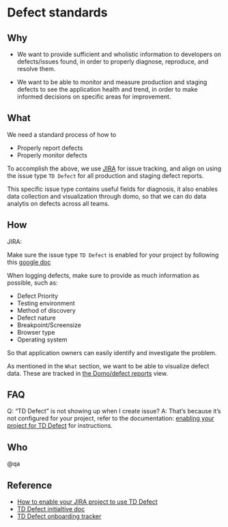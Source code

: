 # Defect standards

## Why

- We want to provide sufficient and wholistic information to developers on defects/issues found, in order to properly diagnose, reproduce, and resolve them.

- We want to be able to monitor and measure production and staging defects to see the application health and trend, in order to make informed decisions on specific areas for improvement.

## What

We need a standard process of how to
- Properly report defects
- Properly monitor defects

To accomplish the above, we use [JIRA][JIRA] for issue tracking, and align on using the issue type `TD Defect` for all production and staging defect reports.

This specific issue type contains useful fields for diagnosis, it also enables data collection and visualization through domo, so that we can do data analytis on defects across all teams.

## How

JIRA:

Make sure the issue type `TD Defect` is enabled for your project by following this [google doc][Enable TD Defect]

When logging defects, make sure to provide as much information as possible, such as:

- Defect Priority
- Testing environment
- Method of discovery
- Defect nature
- Breakpoint/Screensize
- Browser type
- Operating system 

So that application owners can easily identify and investigate the problem.

As mentioned in the `What` section, we want to be able to visualize defect data.
These are tracked in [the Domo/defect reports][DOMO: defect] view.

## FAQ

Q: “TD Defect” is not showing up when I create issue?
A: That’s because it’s not configured for your project, refer to the documentation: [enabling your project for TD Defect][Enable TD Defect] for instructions.


## Who

@qa

## Reference
* [How to enable your JIRA project to use TD Defect](https://drive.google.com/open?id=1RnsCCp0q7grCmi2nRqOB0-Cnhd1mMBox7uhUSg1EB2k)
* [TD Defect initialtive doc](https://docs.google.com/document/d/1kupC2NN8nfqjnRILcpYNbeiDbMOye9ngK0T8hL3wqw8)
* [TD Defect onboarding tracker](https://drive.google.com/open?id=1Wk4Ap_eaUIdess_sZUlIrBTxwzrwdM8NX0wkvXOiAhg)

[Enable TD Defect]: https://docs.google.com/document/d/1RnsCCp0q7grCmi2nRqOB0-Cnhd1mMBox7uhUSg1EB2k
[JIRA]: https://telusdigital.atlassian.net
[DOMO: defect]: https://telus.domo.com/page/2123786002